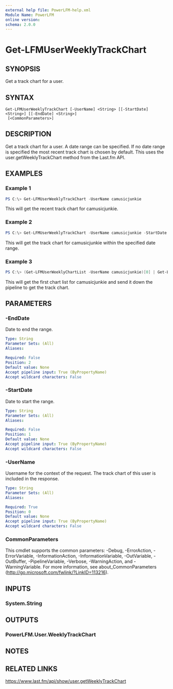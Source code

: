 ```yaml
---
external help file: PowerLFM-help.xml
Module Name: PowerLFM
online version:
schema: 2.0.0
---
```


# Get-LFMUserWeeklyTrackChart

## SYNOPSIS
Get a track chart for a user.

## SYNTAX

```
Get-LFMUserWeeklyTrackChart [-UserName] <String> [[-StartDate] <String>] [[-EndDate] <String>]
 [<CommonParameters>]
```

## DESCRIPTION
Get a track chart for a user. A date range can be specified. If no date range is specified the most recent track chart is chosen by default. This uses the user.getWeeklyTrackChart method from the Last.fm API.

## EXAMPLES

### Example 1
```powershell
PS C:\> Get-LFMUserWeeklyTrackChart -UserName camusicjunkie
```

This will get the recent track chart for camusicjunkie.

### Example 2
```powershell
PS C:\> Get-LFMUserWeeklyTrackChart -UserName camusicjunkie -StartDate 11/1/2018 -EndDate 12/1/2018
```

This will get the track chart for camusicjunkie within the specified date range.

### Example 3
```powershell
PS C:\> (Get-LFMUserWeeklyChartList -UserName camusicjunkie)[0] | Get-LFMUserWeeklyTrackChart
```

This will get the first chart list for camusicjunkie and send it down the pipeline to get the track chart.

## PARAMETERS

### -EndDate
Date to end the range.

```yaml
Type: String
Parameter Sets: (All)
Aliases:

Required: False
Position: 2
Default value: None
Accept pipeline input: True (ByPropertyName)
Accept wildcard characters: False
```

### -StartDate
Date to start the range.

```yaml
Type: String
Parameter Sets: (All)
Aliases:

Required: False
Position: 1
Default value: None
Accept pipeline input: True (ByPropertyName)
Accept wildcard characters: False
```

### -UserName
Username for the context of the request. The track chart of this user is included in the response.

```yaml
Type: String
Parameter Sets: (All)
Aliases:

Required: True
Position: 0
Default value: None
Accept pipeline input: True (ByPropertyName)
Accept wildcard characters: False
```

### CommonParameters
This cmdlet supports the common parameters: -Debug, -ErrorAction, -ErrorVariable, -InformationAction, -InformationVariable, -OutVariable, -OutBuffer, -PipelineVariable, -Verbose, -WarningAction, and -WarningVariable. For more information, see about_CommonParameters (http://go.microsoft.com/fwlink/?LinkID=113216).

## INPUTS

### System.String

## OUTPUTS

### PowerLFM.User.WeeklyTrackChart

## NOTES

## RELATED LINKS

https://www.last.fm/api/show/user.getWeeklyTrackChart
